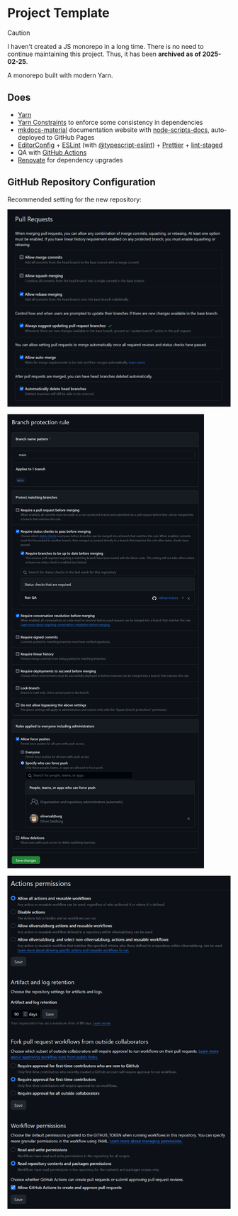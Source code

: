 # Project Template

> [!CAUTION]
> I haven't created a JS monorepo in a long time. There is no need to continue maintaining this project. Thus, it has been **archived as of 2025-02-25**.

A monorepo built with modern Yarn.

## Does

-   [Yarn](https://yarnpkg.com/)
-   [Yarn Constraints](https://yarnpkg.com/features/constraints) to enforce some consistency in dependencies
-   [mkdocs-material](https://squidfunk.github.io/mkdocs-material/) documentation website with [node-scripts-docs](https://oliversalzburg.github.io/node-scripts-docs/), auto-deployed to GitHub Pages
-   [EditorConfig](https://editorconfig.org/) + [ESLint](https://eslint.org/) (with [@typescript-eslint](https://typescript-eslint.io/)) + [Prettier](https://prettier.io/) + [lint-staged](https://github.com/okonet/lint-staged)
-   QA with [GitHub Actions](https://github.com/features/actions)
-   [Renovate](https://www.mend.io/renovate/) for dependency upgrades

## GitHub Repository Configuration

Recommended setting for the new repository:

![Pull requests settings](docs/pull-requests.png)

![Branch protection settings](docs/branch-protection-rules.png)

![Actions permissions settings](docs/actions-permissions.png)
